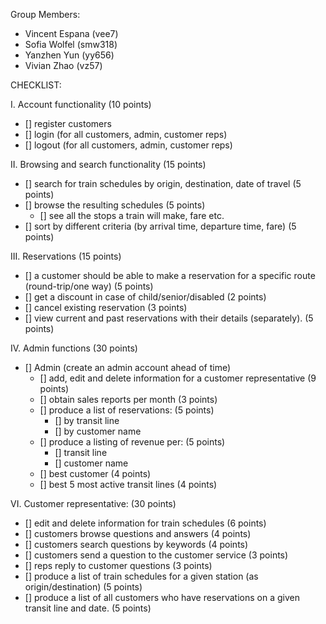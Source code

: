 Group Members: 
- Vincent Espana (vee7)
- Sofia Wolfel (smw318)
- Yanzhen Yun (yy656)
- Vivian Zhao (vz57)


CHECKLIST:

I. Account functionality (10 points)
  - [] register customers
  - [] login (for all customers, admin, customer reps)
  - [] logout (for all customers, admin, customer reps)
 
II. Browsing and search functionality (15 points)
  - [] search for train schedules by origin, destination, date of travel (5 points)
  - [] browse the resulting schedules (5 points)
      - [] see all the stops a train will make, fare etc.
  - [] sort by different criteria (by arrival time, departure time, fare) (5 points)
 
III. Reservations (15 points)
  - [] a customer should be able to make a reservation for a specific route (round-trip/one way) (5 points)
  - [] get a discount in case of child/senior/disabled (2 points)
  - [] cancel existing reservation (3 points)
  - [] view current and past reservations with their details (separately). (5 points)
 
IV. Admin functions (30 points)
  - [] Admin (create an admin account ahead of time)  
      - [] add, edit and delete information for a customer representative (9 points)
      - [] obtain sales reports per month (3 points)
      - [] produce a list of reservations: (5 points)
          - [] by transit line
          - [] by customer name
      - [] produce a listing of revenue per: (5 points)
          - [] transit line
          - [] customer name
      - [] best customer (4 points)
      - [] best 5 most active transit lines (4 points)
 
VI. Customer representative: (30 points)
  - [] edit and delete information for train schedules (6 points)
  - [] customers browse questions and answers (4 points)
  - [] customers search questions by keywords (4 points)
  - [] customers send a question to the customer service (3 points)
  - [] reps reply to customer questions (3 points)
  - [] produce a list of train schedules for a given station (as origin/destination) (5 points)
  - [] produce a list of all customers who have reservations on a given transit line and date. (5 points)
